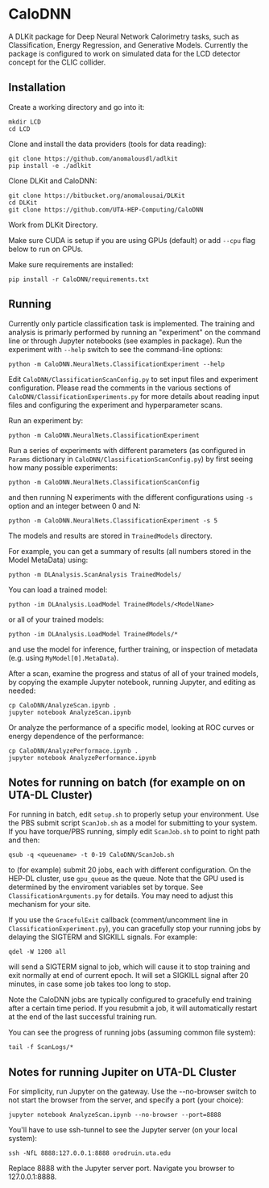 # CaloDNN

A DLKit package for Deep Neural Network Calorimetry tasks, such as
Classification, Energy Regression, and Generative Models. Currently
the package is configured to work on simulated data for the LCD
detector concept for the CLIC collider. 

## Installation
Create a working directory and go into it:

    mkdir LCD
    cd LCD

Clone and install the data providers (tools for data reading):

    git clone https://github.com/anomalousdl/adlkit
    pip install -e ./adlkit

Clone DLKit and CaloDNN:

    git clone https://bitbucket.org/anomalousai/DLKit
    cd DLKit
    git clone https://github.com/UTA-HEP-Computing/CaloDNN

Work from DLKit Directory.

Make sure CUDA is setup if you are using GPUs (default) or add `--cpu`
flag below to run on CPUs.

Make sure requirements are installed:

    pip install -r CaloDNN/requirements.txt

## Running

Currently only particle classification task is implemented. The
training and analysis is primarly performed by running an "experiment"
on the command line or through Jupyter notebooks (see examples in
package). Run the experiment with `--help` switch to see the command-line
options:

    python -m CaloDNN.NeuralNets.ClassificationExperiment --help

Edit `CaloDNN/ClassificationScanConfig.py` to set input files and
experiment configuration. Please read the comments in the various
sections of `CaloDNN/ClassificationExperiments.py` for more details
about reading input files and configuring the experiment and
hyperparameter scans.

Run an experiment by:

    python -m CaloDNN.NeuralNets.ClassificationExperiment

Run a series of experiments with different parameters (as configured
in `Params` dictionary in `CaloDNN/ClassificationScanConfig.py`) by
first seeing how many possible experiments:

    python -m CaloDNN.NeuralNets.ClassificationScanConfig

and then running N experiments with the different configurations using
`-s` option and an integer between 0 and N:

    python -m CaloDNN.NeuralNets.ClassificationExperiment -s 5

The models and results are stored in `TrainedModels` directory.

For example, you can get a summary of results (all numbers stored in
the Model MetaData) using:

    python -m DLAnalysis.ScanAnalysis TrainedModels/

You can load a trained model:

    python -im DLAnalysis.LoadModel TrainedModels/<ModelName>
       
or all of your trained models:

    python -im DLAnalysis.LoadModel TrainedModels/*

and use the model for inference, further training, or inspection of
metadata (e.g. using `MyModel[0].MetaData`).

After a scan, examine the progress and status of all of your trained
models, by copying the example Jupyter notebook, running Jupyter, and
editing as needed:

    cp CaloDNN/AnalyzeScan.ipynb .
    jupyter notebook AnalyzeScan.ipynb 

Or analyze the performance of a specific model, looking at ROC curves or
energy dependence of the performance:

    cp CaloDNN/AnalyzePerformace.ipynb .
    jupyter notebook AnalyzePerformance.ipynb 

## Notes for running on batch (for example on on UTA-DL Cluster)

For running in batch, edit `setup.sh` to properly setup your
environment. Use the PBS submit script `ScanJob.sh` as a model for
submitting to your system. If you have torque/PBS running, simply edit
`ScanJob.sh` to point to right path and then:

    qsub -q <queuename> -t 0-19 CaloDNN/ScanJob.sh

to (for example) submit 20 jobs, each with different configuration.
On the HEP-DL cluster, use `gpu_queue` as the queue. Note that the GPU
used is determined by the enviroment variables set by torque. See
`ClassificationArguments.py` for details. You may need to adjust this
mechanism for your site.

If you use the `GracefulExit` callback (comment/uncomment line in
`ClassificationExperiment.py`), you can gracefully stop your running
jobs by delaying the SIGTERM and SIGKILL signals. For example:

    qdel -W 1200 all

will send a SIGTERM signal to job, which will cause it to stop
training and exit normally at end of current epoch. It will set a
SIGKILL signal after 20 minutes, in case some job takes too long to
stop.

Note the CaloDNN jobs are typically configured to gracefully end
training after a certain time period. If you resubmit a job, it will
automatically restart at the end of the last successful training run.

You can see the progress of running jobs (assuming common file
system):

    tail -f ScanLogs/*

## Notes for running Jupiter on UTA-DL Cluster

For simplicity, run Jupyter on the gateway. Use the --no-browser
switch to not start the browser from the server, and specify a port
(your choice):

    jupyter notebook AnalyzeScan.ipynb --no-browser --port=8888

You'll have to use ssh-tunnel to see the Jupyter server (on your local
system):

    ssh -NfL 8888:127.0.0.1:8888 orodruin.uta.edu

Replace 8888 with the Jupyter server port. Navigate you browser to
127.0.0.1:8888.

